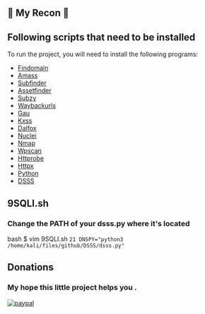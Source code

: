 ## 👑 My Recon 👑

## Following scripts that need to be installed
To run the project, you will need to install the following programs:

- [Findomain](https://github.com/Edu4rdSHL/findomain)
- [Amass](https://github.com/OWASP/Amass)
- [Subfinder](https://github.com/projectdiscovery/subfinder)
- [Assetfinder](https://github.com/tomnomnom/assetfinder)
- [Subzy](https://github.com/LukaSikic/subzy)
- [Waybackurls](https://github.com/tomnomnom/waybackurls)
- [Gau](https://github.com/lc/gau)
- [Kxss](https://github.com/Emoe/kxss)
- [Dalfox](https://github.com/hahwul/dalfox)
- [Nuclei](https://github.com/projectdiscovery/nuclei)
- [Nmap](https://github.com/nmap/nmap)
- [Wpscan](https://github.com/wpscanteam/wpscan)
- [Httprobe](https://github.com/tomnomnom/httprobe)
- [Httpx](https://github.com/projectdiscovery/httpx) 
- [Python](https://www.python.org)
- [DSSS](https://github.com/stamparm/DSSS)

## 9SQLI.sh
### Change the PATH of your dsss.py where it's located 

bash $ vim 9SQLI.sh
```21 DNSPY="python3 /home/kali/files/github/DSSS/dsss.py"```

## Donations
### My hope this little project helps you . 

[![paypal](https://github.com/Ximi1970/Donate/blob/master/paypal_btn_donateCC_LG_1.gif)](https://paypal.me/joemarie425)
